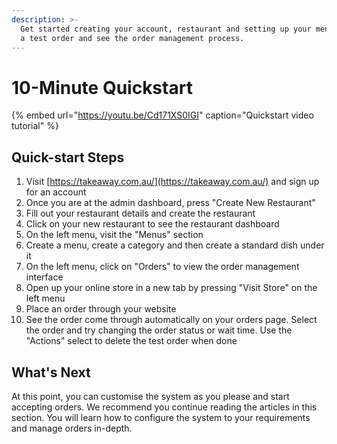 ```yaml
---
description: >-
  Get started creating your account, restaurant and setting up your menus. Place
  a test order and see the order management process.
---
```


# 10-Minute Quickstart

{% embed url="https://youtu.be/Cd171XS0IGI" caption="Quickstart video tutorial" %}

## Quick-start Steps

1. Visit [https://takeaway.com.au/](https://takeaway.com.au/) and sign up for an account
2. Once you are at the admin dashboard, press "Create New Restaurant"
3. Fill out your restaurant details and create the restaurant
4. Click on your new restaurant to see the restaurant dashboard
5. On the left menu, visit the "Menus" section
6. Create a menu, create a category and then create a standard dish under it
7. On the left menu, click on "Orders" to view the order management interface
8. Open up your online store in a new tab by pressing "Visit Store" on the left menu
9. Place an order through your website
10. See the order come through automatically on your orders page. Select the order and try changing the order status or wait time. Use the "Actions" select to delete the test order when done

## What's Next

At this point, you can customise the system as you please and start accepting orders. We recommend you continue reading the articles in this section. You will learn how to configure the system to your requirements and manage orders in-depth.

